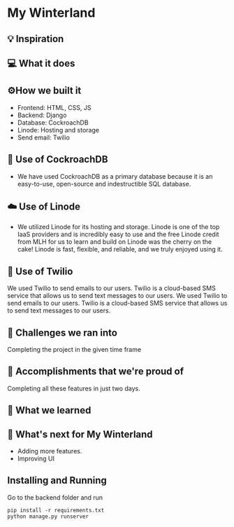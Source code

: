 # My Winterland

## 💡 Inspiration

## 💻 What it does

## ⚙️How we built it

- Frontend: HTML, CSS, JS
- Backend: Django
- Database: CockroachDB
- Linode: Hosting and storage
- Send email: Twilio

## 💾 Use of CockroachDB

- We have used CockroachDB as a primary database because it is an easy-to-use, open-source and indestructible SQL database.

## ☁️ Use of Linode

- We utilized Linode for its hosting and storage. Linode is one of the top IaaS providers and is incredibly easy to use and the free Linode credit from MLH for us to learn and build on Linode was the cherry on the cake! Linode is fast, flexible, and reliable, and we truly enjoyed using it.

## 📧 Use of Twilio

We used Twilio to send emails to our users. Twilio is a cloud-based SMS service that allows us to send text messages to our users. We used Twilio to send emails to our users. Twilio is a cloud-based SMS service that allows us to send text messages to our users.

## 🧠 Challenges we ran into

Completing the project in the given time frame

## 🏅 Accomplishments that we're proud of

Completing all these features in just two days.

## 📖 What we learned

## 🚀 What's next for My Winterland

- Adding more features.
- Improving UI

## Installing and Running

Go to the backend folder and run

```
pip install -r requirements.txt
python manage.py runserver
```
